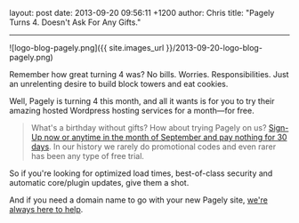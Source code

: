 layout: post
date: 2013-09-20 09:56:11 +1200
author: Chris
title: "Pagely Turns 4. Doesn't Ask For Any Gifts."


----

<!-- excerpt -->

![logo-blog-pagely.png]({{ site.images_url }}/2013-09-20-logo-blog-pagely.png)

Remember how great turning 4 was? No bills. Worries. Responsibilities. Just an unrelenting desire to build block towers and eat cookies. 

Well, Pagely is turning 4 this month, and all it wants is for you to try their amazing hosted Wordpress hosting services for a month—for free.

<!-- /excerpt -->

> What's a birthday without gifts?  How about trying Pagely on us? [Sign-Up now or anytime in the month of September and pay nothing for 30 days][1]. In our history we rarely do promotional codes and even rarer has been any type of free trial.

So if you're looking for optimized load times, best-of-class security and automatic core/plugin updates, give them a shot. 

And if you need a domain name to go with your new Pagely site, [we're always here to help][2]. 

[1]: http://blog.pagely.com/2013/09/pagely-turns-4-help-us-celebrate-30-day-try/
[2]: https://iwantmyname.com/services/blog-hosting/register-custom-domain-page.ly
